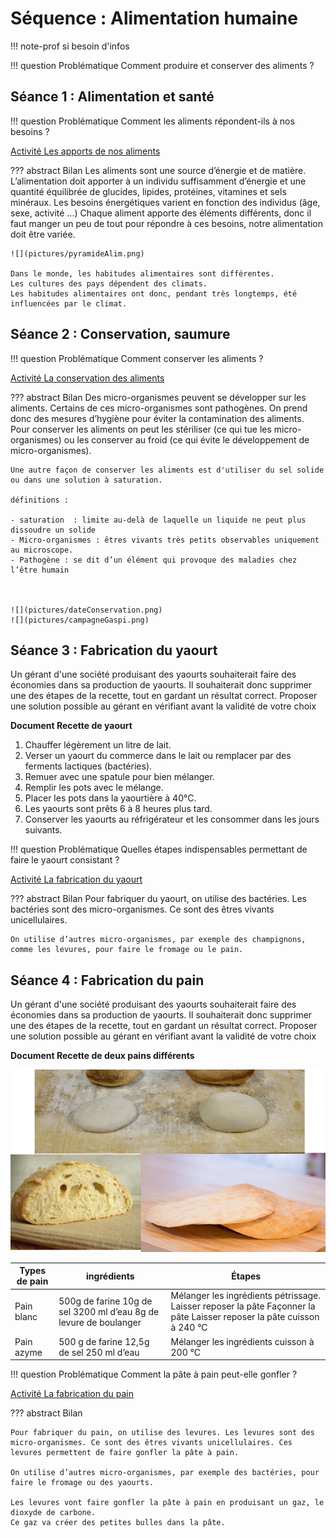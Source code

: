 # Séquence : Alimentation humaine

!!! note-prof
    si besoin d'infos


!!! question Problématique
    Comment produire et conserver des aliments ?


## Séance 1 : Alimentation et santé

!!! question Problématique
    Comment les aliments répondent-ils à nos besoins ?

[Activité Les apports de nos aliments](../apportsAlim)


??? abstract Bilan
    Les aliments sont une source d’énergie et de matière.
    L’alimentation doit apporter à un individu suffisamment d’énergie et une quantité équilibrée de glucides, lipides, protéines, vitamines et sels minéraux.
    Les besoins énergétiques varient en fonction des individus (âge, sexe, activité ...)
    Chaque aliment apporte des éléments différents, donc il faut manger un peu de tout pour répondre à ces besoins, notre alimentation doit être variée.

    ![](pictures/pyramideAlim.png)

    Dans le monde, les habitudes alimentaires sont différentes.
    Les cultures des pays dépendent des climats. 
    Les habitudes alimentaires ont donc, pendant très longtemps, été influencées par le climat.

## Séance 2 : Conservation, saumure

!!! question Problématique
    Comment conserver les aliments ?

[Activité La conservation des aliments](../conservation)

??? abstract Bilan
    Des micro-organismes peuvent se développer sur les aliments. Certains de ces micro-organismes sont pathogènes. On prend donc des mesures d’hygiène pour éviter la contamination des aliments. 
    Pour conserver les aliments on peut les stériliser (ce qui tue les micro-organismes) ou les conserver au froid (ce qui évite le développement de micro-organismes).

    Une autre façon de conserver les aliments est d'utiliser du sel solide ou dans une solution à saturation.

    définitions :
    
    - saturation  : limite au-delà de laquelle un liquide ne peut plus dissoudre un solide
    - Micro-organismes : êtres vivants très petits observables uniquement au microscope.
    - Pathogène : se dit d’un élément qui provoque des maladies chez l’être humain



    ![](pictures/dateConservation.png)
    ![](pictures/campagneGaspi.png)

## Séance 3 : Fabrication du yaourt 

Un gérant d'une société produisant des yaourts souhaiterait faire des économies dans sa production de yaourts. Il souhaiterait donc supprimer une des étapes de la recette, tout en gardant un résultat correct. Proposer une solution possible au gérant en vérifiant avant la validité de votre choix

**Document Recette de yaourt**

1. Chauffer légèrement un litre de lait.
2. Verser un yaourt du commerce dans le lait ou remplacer par des ferments lactiques (bactéries).
3. Remuer avec une spatule pour bien mélanger.
4. Remplir les pots avec le mélange.
5. Placer les pots dans la yaourtière à 40°C.
6. Les yaourts sont prêts 6 à 8 heures plus tard.
7. Conserver les yaourts au réfrigérateur et les consommer dans les jours suivants.

!!! question Problématique
    Quelles étapes indispensables permettant de faire le yaourt consistant ?


[Activité La fabrication du yaourt](../fabricationYaourt)

??? abstract Bilan
    Pour fabriquer du yaourt, on utilise des bactéries. Les bactéries sont des micro-organismes. Ce sont des êtres vivants unicellulaires.

    On utilise d’autres micro-organismes, par exemple des champignons, comme les levures, pour faire le fromage ou le pain.


## Séance 4 : Fabrication du pain

Un gérant d'une société produisant des yaourts souhaiterait faire des économies dans sa production de yaourts. Il souhaiterait donc supprimer une des étapes de la recette, tout en gardant un résultat correct. Proposer une solution possible au gérant en vérifiant avant la validité de votre choix

**Document Recette de deux pains différents**

![Alt text](pictures/photosPain.png)


|  Types de pain |  ingrédients  |  Étapes  |
|---------|----------|--------------|
|     Pain blanc     |   500g de farine  10g de sel   3200 ml d’eau  8g de levure de boulanger        |       Mélanger les ingrédients   pétrissage.    Laisser reposer la pâte    Façonner la pâte     Laisser reposer la pâte    cuisson à 240 °C          |
|  Pain azyme         |     500 g de farine    12,5g de sel     250 ml d’eau              |             Mélanger les ingrédients    cuisson à 200 °C            |



!!! question Problématique
    Comment la pâte à pain peut-elle gonfler ?



[Activité La fabrication du pain](../fabricationPain)

??? abstract Bilan

    Pour fabriquer du pain, on utilise des levures. Les levures sont des micro-organismes. Ce sont des êtres vivants unicellulaires. Ces levures permettent de faire gonfler la pâte à pain.

    On utilise d’autres micro-organismes, par exemple des bactéries, pour faire le fromage ou des yaourts.

    Les levures vont faire gonfler la pâte à pain en produisant un gaz, le dioxyde de carbone.
    Ce gaz va créer des petites bulles dans la pâte.
